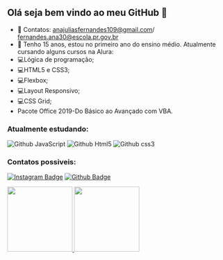 ## Olá seja bem vindo ao meu GitHub  👋

- 📩 Contatos: anajuliasfernandes109@gmail.com/ fernandes.ana30@escola.pr.gov.br
- 📒 Tenho 15 anos, estou no primeiro ano do ensino médio. Atualmente cursando alguns cursos na Alura:
- 💻Lógica de programação;
- 💻HTML5 e CSS3;
- 💻Flexbox;
- 💻Layout Responsivo;
- 💻CSS Grid;
- Pacote Office 2019-Do Básico ao Avançado com VBA.

### Atualmente estudando:
  ![Github JavaScript](https://img.shields.io/badge/JavaScript-F7DF1E?style=for-the-badge&logo=javascript&logoColor=black)
![Github Html5](https://img.shields.io/badge/HTML5-E34F26?style=for-the-badge&logo=html5&logoColor=white)
![Github css3](https://img.shields.io/badge/CSS3-1572B6?style=for-the-badge&logo=css3&logoColor=white)

  ### Contatos possiveis:
  [![Instagram Badge](https://img.shields.io/badge/Instagram-E4405F?style=for-the-badge&logo=instagram&logoColor=white&link=https://www.instagram.com/anaju_fernandes1/)](https://www.instagram.com/anaju_fernandes1/)
  [![Github Badge](https://img.shields.io/badge/GitHub-100000?style=for-the-badge&logo=github&logoColor=white&link=https://github.com/AnaJuliaFernandes)](https://github.com/AnaJuliaFernandes)

<div>
  <a href="https://github.com/AnaJuliaFernandes">
  <img height="150em" src="https://github-readme-stats.vercel.app/api?username=AnaJuliaFernandes&show_icons=true&theme=vision-friendly-dark&include_all_commits=true&count_private=true"/>
  <img height="150em" src="https://github-readme-stats.vercel.app/api/top-langs/?username=AnaJuliaFernandes&layout=compact&langs_count=7&theme=vision-friendly-dark"/>
</div>
  
##
